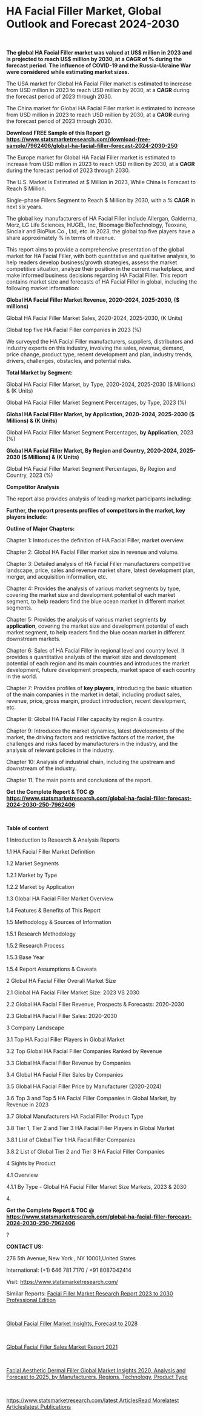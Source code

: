 <h1>HA Facial Filler Market, Global Outlook and Forecast 2024-2030</h1><br/><p><strong>The global HA Facial Filler market was valued at US$ million in 2023 and is projected to reach US$ million by 2030, at a <strong>CAGR</strong> of % during the forecast period. The influence of COVID-19 and the Russia-Ukraine War were considered while estimating market sizes.</strong></p>
 
 
 
 <p>The USA market for Global HA Facial Filler market is estimated to increase from USD million in 2023 to reach USD million by 2030, at a <strong>CAGR</strong> during the forecast period of 2023 through 2030.</p>
 
 
 
 <p>The China market for Global HA Facial Filler market is estimated to increase from USD million in 2023 to reach USD million by 2030, at a <strong>CAGR</strong> during the forecast period of 2023 through 2030.</p>
 
 
 
 <p><strong>Download FREE Sample of this Report @ <a href="https://www.statsmarketresearch.com/download-free-sample/7962406/global-ha-facial-filler-forecast-2024-2030-250">https://www.statsmarketresearch.com/download-free-sample/7962406/global-ha-facial-filler-forecast-2024-2030-250</a></strong></p>
 
 
 
 <p>The Europe market for Global HA Facial Filler market is estimated to increase from USD million in 2023 to reach USD million by 2030, at a <strong>CAGR</strong> during the forecast period of 2023 through 2030.</p>
 
 
 
 <p>The U.S. Market is Estimated at $ Million in 2023, While China is Forecast to Reach $ Million.</p>
 
 
 
 <p>Single-phase Fillers Segment to Reach $ Million by 2030, with a % <strong>CAGR</strong> in next six years.</p>
 
 
 
 <p>The global key manufacturers of HA Facial Filler include Allergan, Galderma, Merz, LG Life Sciences, HUGEL, Inc, Bloomage BioTechnology, Teoxane, Sinclair and BioPlus Co., Ltd, etc. in 2023, the global top five players have a share approximately % in terms of revenue.</p>
 
 
 
 <p>This report aims to provide a comprehensive presentation of the global market for HA Facial Filler, with both quantitative and qualitative analysis, to help readers develop business/growth strategies, assess the market competitive situation, analyze their position in the current marketplace, and make informed business decisions regarding HA Facial Filler. This report contains market size and forecasts of HA Facial Filler in global, including the following market information:</p>
 
 
 
 <p><strong>Global HA Facial Filler Market Revenue, 2020-2024, 2025-2030, ($ millions)</strong></p>
 
 
 
 <p>Global HA Facial Filler Market Sales, 2020-2024, 2025-2030, (K Units)</p>
 
 
 
 <p>Global top five HA Facial Filler companies in 2023 (%)</p>
 
 
 
 <p>We surveyed the HA Facial Filler manufacturers, suppliers, distributors and industry experts on this industry, involving the sales, revenue, demand, price change, product type, recent development and plan, industry trends, drivers, challenges, obstacles, and potential risks.</p>
 
 
 
 <p><strong>Total Market by Segment:</strong></p>
 
 
 
 <p>Global HA Facial Filler Market, by Type, 2020-2024, 2025-2030 ($ Millions) & (K Units)</p>
 
 
 
 <p>Global HA Facial Filler Market Segment Percentages, by Type, 2023 (%)</p>
 
 
 
 <p><strong>Global HA Facial Filler Market, <strong>by Application</strong>, 2020-2024, 2025-2030 ($ Millions) & (K Units)</strong></p>
 
 
 
 <p>Global HA Facial Filler Market Segment Percentages, <strong>by Application</strong>, 2023 (%)</p>
 
 
 
 <p><strong>Global HA Facial Filler Market, By Region and Country, 2020-2024, 2025-2030 ($ Millions) & (K Units)</strong></p>
 
 
 
 <p>Global HA Facial Filler Market Segment Percentages, By Region and Country, 2023 (%)</p>
 
 
 
 <p><strong>Competitor Analysis</strong></p>
 
 
 
 <p>The report also provides analysis of leading market participants including:</p>
 
 
 
 <p><strong>Further, the report presents profiles of competitors in the market, <strong>key players</strong> include:</strong></p>
 
 
 
 <p><strong>Outline of Major Chapters:</strong></p>
 
 
 
 <p>Chapter 1: Introduces the definition of HA Facial Filler, market overview.</p>
 
 
 
 <p>Chapter 2: Global HA Facial Filler market size in revenue and volume.</p>
 
 
 
 <p>Chapter 3: Detailed analysis of HA Facial Filler manufacturers competitive landscape, price, sales and revenue market share, latest development plan, merger, and acquisition information, etc.</p>
 
 
 
 <p>Chapter 4: Provides the analysis of various market segments by type, covering the market size and development potential of each market segment, to help readers find the blue ocean market in different market segments.</p>
 
 
 
 <p>Chapter 5: Provides the analysis of various market segments <strong>by application</strong>, covering the market size and development potential of each market segment, to help readers find the blue ocean market in different downstream markets.</p>
 
 
 
 <p>Chapter 6: Sales of HA Facial Filler in regional level and country level. It provides a quantitative analysis of the market size and development potential of each region and its main countries and introduces the market development, future development prospects, market space of each country in the world.</p>
 
 
 
 <p>Chapter 7: Provides profiles of <strong>key players</strong>, introducing the basic situation of the main companies in the market in detail, including product sales, revenue, price, gross margin, product introduction, recent development, etc.</p>
 
 
 
 <p>Chapter 8: Global HA Facial Filler capacity by region & country.</p>
 
 
 
 <p>Chapter 9: Introduces the market dynamics, latest developments of the market, the driving factors and restrictive factors of the market, the challenges and risks faced by manufacturers in the industry, and the analysis of relevant policies in the industry.</p>
 
 
 
 <p>Chapter 10: Analysis of industrial chain, including the upstream and downstream of the industry.</p>
 
 
 
 <p>Chapter 11: The main points and conclusions of the report.</p>
 
 
 
 <div><b>Get the Complete Report & TOC @ <a href="https://www.statsmarketresearch.com/global-ha-facial-filler-forecast-2024-2030-250-7962406">https://www.statsmarketresearch.com/global-ha-facial-filler-forecast-2024-2030-250-7962406</a></b></div>
 
 
 
 <p><br />
 
 <b>Table of content</b></p>
 
 
 
 <p>1 Introduction to Research & Analysis Reports<br />
 
 1.1 HA Facial Filler Market Definition<br />
 
 1.2 Market Segments<br />
 
 1.2.1 Market by Type<br />
 
 1.2.2 Market by Application<br />
 
 1.3 Global HA Facial Filler Market Overview<br />
 
 1.4 Features & Benefits of This Report<br />
 
 1.5 Methodology & Sources of Information<br />
 
 1.5.1 Research Methodology<br />
 
 1.5.2 Research Process<br />
 
 1.5.3 Base Year<br />
 
 1.5.4 Report Assumptions & Caveats<br />
 
 2 Global HA Facial Filler Overall Market Size<br />
 
 2.1 Global HA Facial Filler Market Size: 2023 VS 2030<br />
 
 2.2 Global HA Facial Filler Revenue, Prospects & Forecasts: 2020-2030<br />
 
 2.3 Global HA Facial Filler Sales: 2020-2030<br />
 
 3 Company Landscape<br />
 
 3.1 Top HA Facial Filler Players in Global Market<br />
 
 3.2 Top Global HA Facial Filler Companies Ranked by Revenue<br />
 
 3.3 Global HA Facial Filler Revenue by Companies<br />
 
 3.4 Global HA Facial Filler Sales by Companies<br />
 
 3.5 Global HA Facial Filler Price by Manufacturer (2020-2024)<br />
 
 3.6 Top 3 and Top 5 HA Facial Filler Companies in Global Market, by Revenue in 2023<br />
 
 3.7 Global Manufacturers HA Facial Filler Product Type<br />
 
 3.8 Tier 1, Tier 2 and Tier 3 HA Facial Filler Players in Global Market<br />
 
 3.8.1 List of Global Tier 1 HA Facial Filler Companies<br />
 
 3.8.2 List of Global Tier 2 and Tier 3 HA Facial Filler Companies<br />
 
 4 Sights by Product<br />
 
 4.1 Overview<br />
 
 4.1.1 By Type - Global HA Facial Filler Market Size Markets, 2023 & 2030<br />
 
 4.</p>
 
 
 
 <div><b>Get the Complete Report & TOC @ <a href="https://www.statsmarketresearch.com/global-ha-facial-filler-forecast-2024-2030-250-7962406">https://www.statsmarketresearch.com/global-ha-facial-filler-forecast-2024-2030-250-7962406</a></b></div>
 
 
 
 <p>? </p>
 
 
 
 <p><b>CONTACT US:</b><br />
 
 276 5th Avenue, New York , NY 10001,United States<br />
 
 International: (+1) 646 781 7170 / +91 8087042414<br />
 
 Visit: <a href="https://www.statsmarketresearch.com/">https://www.statsmarketresearch.com/</a><br />
 
 Similar Reports: <a href="https://www.statsmarketresearch.com/global-ha-facial-filler-forecast-2024-2030-250-7962406">Facial Filler Market Research Report 2023 to 2030 Professional Edition</a><br />
 
 <br />
 
 <a href="https://www.statsmarketresearch.com/global-ha-facial-filler-forecast-2024-2030-250-7962406">Global Facial Filler Market Insights, Forecast to 2028</a><br />
 
 <br />
 
 <a href="https://www.statsmarketresearch.com/global-ha-facial-filler-forecast-2024-2030-250-7962406">Global Facial Filler Sales Market Report 2021</a><br />
 
 <br />
 
 <a href="https://www.statsmarketresearch.com/global-ha-facial-filler-forecast-2024-2030-250-7962406">Facial Aesthetic Dermal Filler Global Market Insights 2020, Analysis and Forecast to 2025, by Manufacturers, Regions, Technology, Product Type</a><br />
 
 <br />
 
 <a href="https://gyeongbokgung.com">https://www.statsmarketresearch.com/</a><a href="https://hallyeomaritime.com">latest Articles</a><a href="https://jingwansa.com">Read More</a><a href="https://nguoiviet.jp/">latest Articles</a><a href="https://www.intelmarketresearch.com/">latest Publications</a></p>